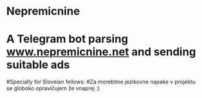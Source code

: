 # Nepremicnine

# A Telegram bot parsing www.nepremicnine.net and sending suitable ads 

#Specially for Sloveian fellows:
#Za morebitne jezikovne napake v projektu se globoko opravičujem že vnaprej :)
